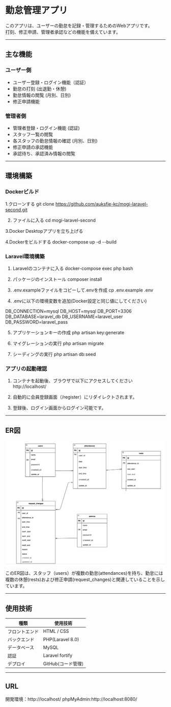 # 勤怠管理アプリ

このアプリは、ユーザーの勤怠を記録・管理するためのWebアプリです。  
打刻、修正申請、管理者承認などの機能を備えています。

---

##  主な機能

### ユーザー側

- ユーザー登録・ログイン機能（認証）
- 勤怠の打刻 (出退勤・休憩)
- 勤怠情報の閲覧 (月別、日別)
- 修正申請機能

### 管理者側

- 管理者登録・ログイン機能 (認証)
- スタッフ一覧の閲覧
- 各スタッフの勤怠情報の確認 (月別、日別)
- 修正申請の承認機能
- 承認待ち、承認済み情報の閲覧


---

##  環境構築

### Dockerビルド

1.クローンする
git clone https://github.com/auksfie-kc/mogi-laravel-second.git

2. ファイルに入る
cd mogi-laravel-second

3.Docker Desktopアプリを立ち上げる

4.Dockerをビルドする
docker-compose up -d --build

### Laravel環境構築

1. Laravelのコンテナに入る
docker-compose exec php bash

2. パッケージのインストール
composer install

3. .env.exampleファイルをコピーして.envを作成
cp .env.example .env

4. .envに以下の環境変数を追加(Docker設定と同じ値にしてください)

DB_CONNECTION=mysql
DB_HOST=mysql
DB_PORT=3306
DB_DATABASE=laravel_db
DB_USERNAME=laravel_user
DB_PASSWORD=laravel_pass

5. アプリケーションキーの作成
php artisan key:generate

6. マイグレーションの実行
php artisan migrate

7. シーディングの実行
php artisan db:seed


### アプリの起動確認

1. コンテナを起動後、ブラウザで以下にアクセスしてください
http://localhost/

2. 自動的に会員登録画面（/register）にリダイレクトされます。

3. 登録後、ログイン画面からログイン可能です。

---

##  ER図
![ER図](./mogi2.png)

このER図は、スタッフ（users）が複数の勤怠(attendances)を持ち、勤怠には複数の休憩(rests)および修正申請(request_changes)と関連していることを示しています。

---

##  使用技術

| 種類 | 使用技術 |
|------|-----------|
| フロントエンド | HTML / CSS |
| バックエンド | PHP(Laravel 8.0) |
| データベース | MySQL |
| 認証 | Laravel fortify |
| デプロイ | GitHub(コード管理) |


---

## URL

開発環境：http://localhost/
phpMyAdmin:http://localhost:8080/

